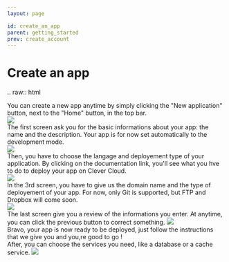 ```yaml
---
layout: page

id: create_an_app
parent: getting_started
prev: create_account
---
```

Create an app
=============

.. raw:: html

  <p>
    You can create a new app anytime by simply clicking the "New application" button, next to the "Home" button, in the top bar.<br />
    <img class="img_doc" src="_static/img/newapp1.png"><br />
    The first screen ask you for the basic informations about your app: the name and the description. Your app is for now set automatically to the development mode.<br />
    <img class="img_doc" src="_static/img/newapp2.png"><br />
    Then, you have to choose the langage and deployement type of your application. By clicking on the documentation link, you'll see what you hve to do to deploy your app on Clever Cloud.<br />
    <img class="img_doc" src="_static/img/newapp3.png"><br />
    In the 3rd screen, you have to give us the domain name and the type of deployement of your app. For now, only Git is supported, but FTP and Dropbox will come soon.<br />
    <img class="img_doc" src="_static/img/newapp4.png"><br />
    The last screen give you a review of the informations you enter. At anytime, you can click the previous button to correct something.
    <img class="img_doc" src="_static/img/newapp5.png"><br />
    Bravo, your app is now ready to be deployed, just follow the instructions that we give you and you,re good to go !<br />
    After, you can choose the services you need, like a database or a cache service.
    <img class="img_doc" src="_static/img/newapp6.png"><br />
  </p>
